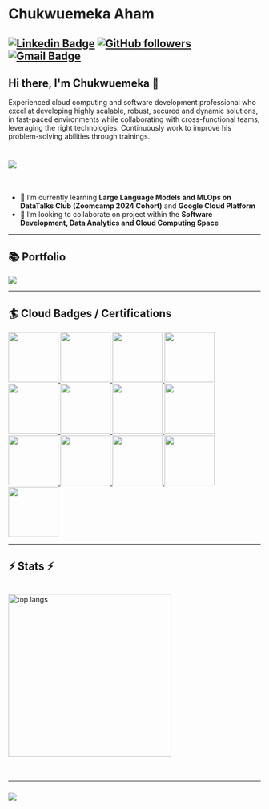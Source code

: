# Chukwuemeka Aham
[![Linkedin Badge](https://img.shields.io/badge/-Chukwuemeka%20Aham-blue?style=social&logo=Linkedin&logoColor=blue&link=https://www.linkedin.com/in/chukwuemeka-aham-dev/)](https://www.linkedin.com/in/chukwuemeka-aham-dev/) [![GitHub followers](https://img.shields.io/github/followers/ChukwuemekaAham?label=Follow&style=social)](https://github.com/ChukwuemekaAham/?tab=follow) [![Gmail Badge](https://img.shields.io/badge/-chukwuemekaaham-c14438?style=social&logo=Gmail&logoColor=red&link=mailto:ahamchukwuemeka2@gmail.com)](mailto:ahamchukwuemeka2@gmail.com)
---
## Hi there, I'm Chukwuemeka 👋

Experienced cloud computing and software development professional who excel at developing highly scalable, robust, secured and dynamic solutions, in fast-paced environments while collaborating with cross-functional teams, leveraging the right technologies. Continuously work to improve his problem-solving abilities through trainings.

<h1 align="left"><img src="https://readme-typing-svg.herokuapp.com/?font=Righteous&size=35&center=true&vCenter=true&width=500&height=70&duration=4000&lines=Open+to+roles+such+as;+Data+Engineer;+Geospatial+Data+Engineer;+Cloud+Engineer;+Cloud+Developer;+React(Nextjs)+Developer;+Web+Developer;+Software+Developer"/>
</h1>

<br/>

- 🌱 I’m currently learning **Large Language Models and MLOps on DataTalks Club (Zoomcamp 2024 Cohort)** and **Google Cloud Platform**
- 👯 I’m looking to collaborate on project within the **Software Development, Data Analytics and Cloud Computing Space** 

 <hr/>
 
## 📚 Portfolio

<a href="https://github.com/ChukwuemekaAham?tab=repositories" target="_blank">
     <img src="https://img.shields.io/badge/Projects-white?style=for-the-badge&logo=todoist&logoColor=black" /> 
  </a>

<hr/>

## 🏄 Cloud Badges / Certifications
<div align="left"> 
 <a href="https://partner.cloudskillsboost.google/public_profiles/51f4be5e-4a78-4727-ac47-c2cf66032db0" target="_blank">
    <img style="width:100px; height:100px" src="https://media.licdn.com/dms/image/D560BAQFV-ds_iFfVSQ/company-logo_100_100/0/1698660876286?e=1727308800&v=beta&t=okrWid8Jx5wUIsqZWk-qYA8IDde6uKjkgNG0s6YwDRc" />
  </a>
 <a href="https://drive.google.com/drive/folders/1pfJdC5E7RRLVQ3TSHBITQRFwjpE55nK1?usp=sharing" target="_blank">
    <img style="width:100px; height:100px" src="https://media.licdn.com/dms/image/C560BAQER_QnUTXrPJw/company-logo_100_100/0/1670264051233/amazon_web_services_logo?e=1727308800&v=beta&t=jGvrjJN5fl7XciwmwQISGT0uTWVPc0x6ycAdUBDkCa4" />
  </a>
  <a href="https://www.credly.com/badges/76393b4f-ba2a-4c4d-8368-de018d2f520d" target="_blank">
    <img style="width:100px; height:100px" src="https://images.credly.com/size/340x340/images/a253b994-caa6-4dd1-bf0e-434dd012b1f6/image.png" />
  </a>
  <a href="https://www.credly.com/badges/7e336078-557e-408f-871e-743b8be0006a" target="_blank">
    <img style="width:100px; height:100px" src="https://images.credly.com/size/340x340/images/9dc6345e-db80-44de-bb44-0c78775e53fa/image.png" />
  </a>
  <a href="https://www.credly.com/badges/21877b03-2562-465a-a316-624fb678c411" target="_blank">
    <img style="width:100px; height:100px" src="https://images.credly.com/size/340x340/images/b870667f-00a3-48d7-b988-9c02b441b883/image.png" />
  <a href="https://www.credly.com/badges/f274cc53-1bc7-47ab-9e4a-5ec0b561d2cc" target="_blank">
    <img style="width:100px; height:100px" src="https://images.credly.com/size/340x340/images/efbdc0d6-b46e-4e3c-8cf8-2314d8a5b971/GCC_badge_python_1000x1000.png" />
  </a>
    <a href="https://google.accredible.com/f10dbb65-f263-4903-a6bf-81e17452bad2" target="_blank">
    <img style="width:100px; height:100px" src="https://encrypted-tbn2.gstatic.com/images?q=tbn:ANd9GcSdq4LtfiDGQ-wWeNPIIUteKksgF77X-02k50SepXw1s0AFhV16" />
  </a>
   <a href="https://google.accredible.com/e83dc21b-f6a1-4a15-ad4b-6b5a1f91190d" target="_blank">
    <img style="width:100px; height:100px" src="https://encrypted-tbn0.gstatic.com/images?q=tbn:ANd9GcS1cC7mgRFAn3do2ClbKHnNzGMIdqp9QkogdyXegTON6jwUvcmY" />
  </a>
   <a href="https://www.udacity.com/certificate/UEEY9ETE" target="_blank">
    <img style="width:100px; height:100px" src="https://s3-us-west-2.amazonaws.com/udacity-printer/production/certificates/7aa9b5be-eddc-4eb8-90a3-d67cf145a82b.svg" />
  </a>
   <a href="https://certificate.datatalks.club/dezoomcamp/2024/5ef26c60dac8e38e085b7a7b57cd62bf0e35ee24.pdf" target="_blank">
    <img style="width:100px; height:100px" src="https://media.licdn.com/dms/image/C4D0BAQFY84TXDGjQTA/company-logo_200_200/0/1640896517353/datatalks_club_logo?e=1727913600&v=beta&t=vky707u8HXuatU7UGHTOM4fHB23PJrBmPSHE-XmpGJ4" />
  </a>
   <a href="https://www.credly.com/badges/95449fe4-8ddc-4a69-b2c1-18f42746a586" target="_blank">
    <img style="width:100px; height:100px" src="https://images.credly.com/size/340x340/images/c0b439e5-79d5-498e-abc9-2b71cdf08c34/image.png" />
  </a>
   <a href="https://www.credly.com/badges/2d7b431f-42ae-4def-9cfb-2ac1eff8baef" target="_blank">
    <img style="width:100px; height:100px" src="https://images.credly.com/size/340x340/images/ae2f5bae-b110-4ea1-8e26-77cf5f76c81e/GCC_badge_IT_Support_1000x1000.png" />
  </a>
   <a href="https://confirm.udacity.com/e/3dc3b064-442d-11ef-b49b-73092a06c7f1?_gl=1*1v2er8c*_gcl_au*MTcyMzMzNjQ2OC4xNzE5MTAyODg1*_ga*MTIzMzM1MDI2MC4xNjg2ODQ0MTMx*_ga_CF22GKVCFK*MTcyMTMyMzY3Mi4xMi4xLjE3MjEzMjM2ODYuNDYuMC4w" target="_blank">
    <img style="width:100px; height:100px" src="https://media.licdn.com/dms/image/D4D2DAQGOyuqqWT7dMg/profile-treasury-image-shrink_1920_1920/0/1721324064541?e=1721934000&v=beta&t=nxBalrVuXAncQG952BeS_IqpoFmxoxzbPj1HWKHJq-c" />
  </a>
</div>

 <hr/>

<h2 align="left">⚡ Stats ⚡</h2>
<br>
<div align=left>
  <img width=325 align="center" src="https://github-readme-stats.vercel.app/api/top-langs/?username=ChukwuemekaAham&hide=HTML,CSS&langs_count=8&layout=compact&theme=react&border_radius=10&size_weight=0.5&count_weight=0.5&exclude_repo=github-readme-stats" alt="top langs" />
</div>

<br/>
<br/>

<hr/>

<h3 align="left">
    <img src="https://readme-typing-svg.herokuapp.com/?font=Righteous&size=25&center=true&vCenter=true&width=500&height=70&duration=4000&lines=Thanks+for+visiting!+✌️;+Send+me+a+message+on+Linkedin!;">
</h3>

<br/>
